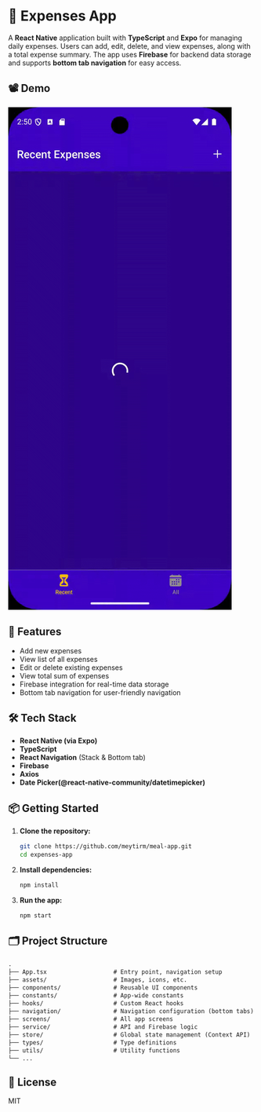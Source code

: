 # 💸 Expenses App

A **React Native** application built with **TypeScript** and **Expo** for managing daily expenses. Users can add, edit, delete, and view expenses, along with a total expense summary. The app uses **Firebase** for backend data storage and supports **bottom tab navigation** for easy access.

## 📽️ Demo

![App Demo](./assets/screen-record.gif)

## 🚀 Features

- Add new expenses
- View list of all expenses
- Edit or delete existing expenses
- View total sum of expenses
- Firebase integration for real-time data storage
- Bottom tab navigation for user-friendly navigation

## 🛠️ Tech Stack

- **React Native (via Expo)**
- **TypeScript**
- **React Navigation** (Stack & Bottom tab)
- **Firebase**
- **Axios**
- **Date Picker(@react-native-community/datetimepicker)**

## 📦 Getting Started

1. **Clone the repository:**
   ```bash
   git clone https://github.com/meytirm/meal-app.git
   cd expenses-app
   ```

2. **Install dependencies:**
   ```bash
   npm install
   ```

3. **Run the app:**
   ```bash
   npm start
   ```

## 🗂️ Project Structure

```
.
├── App.tsx                   # Entry point, navigation setup
├── assets/                   # Images, icons, etc.
├── components/               # Reusable UI components
├── constants/                # App-wide constants
├── hooks/                    # Custom React hooks
├── navigation/               # Navigation configuration (bottom tabs)
├── screens/                  # All app screens
├── service/                  # API and Firebase logic
├── store/                    # Global state management (Context API)
├── types/                    # Type definitions
├── utils/                    # Utility functions
└── ...

```

## 📄 License

MIT
